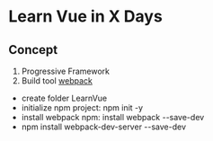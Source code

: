 # Learn Vue in X Days
## Concept
1. Progressive Framework
2. Build tool [webpack](https://webpack.js.org/concepts/)


+ create folder LearnVue
+ initialize npm project: npm init -y
+ install webpack npm: install webpack --save-dev
+ npm install webpack-dev-server --save-dev


